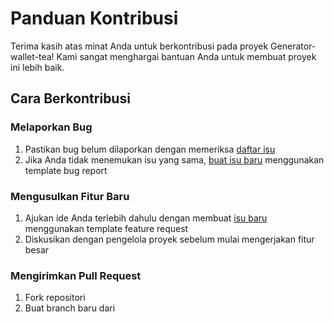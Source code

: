 # Panduan Kontribusi

Terima kasih atas minat Anda untuk berkontribusi pada proyek Generator-wallet-tea! Kami sangat menghargai bantuan Anda untuk membuat proyek ini lebih baik.

## Cara Berkontribusi

### Melaporkan Bug

1. Pastikan bug belum dilaporkan dengan memeriksa [daftar isu](https://github.com/edosetiawan-xyz/Generator-wallet-tea/issues)
2. Jika Anda tidak menemukan isu yang sama, [buat isu baru](https://github.com/edosetiawan-xyz/Generator-wallet-tea/issues/new/choose) menggunakan template bug report

### Mengusulkan Fitur Baru

1. Ajukan ide Anda terlebih dahulu dengan membuat [isu baru](https://github.com/edosetiawan-xyz/Generator-wallet-tea/issues/new/choose) menggunakan template feature request
2. Diskusikan dengan pengelola proyek sebelum mulai mengerjakan fitur besar

### Mengirimkan Pull Request

1. Fork repositori
2. Buat branch baru dari 
